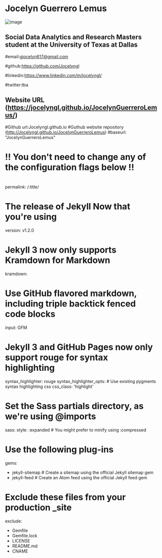 # Jocelyn Guerrero Lemus 

![image](https://jocelyngl.github.io/JocelynGuerreroLemus/Screen%20Shot%202021-10-12%20at%206.45.28%20PM.png)

## Social Data Analytics and Research Masters student at the University of Texas at Dallas

  #email:gjocelyn617@gmail.com
 
  #github:https://github.com/Jocelyngl
  
  #linkedin:https://www.linkedin.com/in/jocelyngl/
  
  #twitter:tba
  

## Website URL (https://jocelyngl.github.io/JocelynGuerreroLemus/)
#Github url:Jocelyngl.github.io
#Guthub website repository (http://Jocelyngl.github.io/JocelynGuerreroLemus)
#baseurl: "JocelynGuerreroLemus"

#
# !! You don't need to change any of the configuration flags below !!
#

permalink: /:title/

# The release of Jekyll Now that you're using
version: v1.2.0

# Jekyll 3 now only supports Kramdown for Markdown
kramdown:
  # Use GitHub flavored markdown, including triple backtick fenced code blocks
  input: GFM
  # Jekyll 3 and GitHub Pages now only support rouge for syntax highlighting
  syntax_highlighter: rouge
  syntax_highlighter_opts:
    # Use existing pygments syntax highlighting css
    css_class: 'highlight'

# Set the Sass partials directory, as we're using @imports
sass:
  style: :expanded # You might prefer to minify using :compressed

# Use the following plug-ins
gems:
  - jekyll-sitemap # Create a sitemap using the official Jekyll sitemap gem
  - jekyll-feed # Create an Atom feed using the official Jekyll feed gem

# Exclude these files from your production _site
exclude:
  - Gemfile
  - Gemfile.lock
  - LICENSE
  - README.md
  - CNAME
